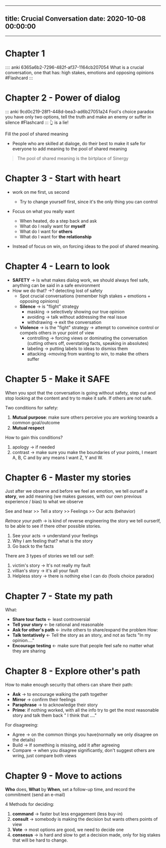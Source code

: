 
---
title: Crucial Conversation
date: 2020-10-08 00:00:00
---
---
# Chapter 1

:::: anki 6365a6b2-7296-482f-af37-1164cb207054
What is a crucial conversation, one that has: high stakes, emotions and opposing opinions #Flashcard
:::

# Chapter 2 - Power of dialog

::: anki 9cd0c219-28f1-448d-bea3-ad6b27051a24
Fool's choice paradox you have only two options, tell the truth and make an enemy or suffer in silence #Flashcard
:::
👆 is a lie!


Fill the pool of shared meaning
- People who are skilled at dialoge, do their best to make it safe for everyone to add meaning to the pool of shared meaning

> The pool of shared meaning is the birtplace of Sinergy

# Chapter 3 - Start with heart
- work on me first, us second 
	- Try to change yourself first, since it's the only thing you can control

- Focus on what you really want
	- When heated, do a step back and ask
	- What do I really want for **myself**
	- What do I want for **others**
	- What do I want for **the relationship**
- Instead of focus on win, on forcing ideas to the pool of shared meaning.

# Chapter 4 - Learn to look

- **SAFETY** -> Is what makes dialog work, we should always feel safe, anything can be said in a safe environment
- How we do that? ->? detecting lost of safety
	- Spot crucial conversations (remember high stakes + emotions + opposing opinions)
	- **Silence** -> is "flight" strategy
		- masking -> selectively showing our true opinion
		- avoiding -> talk without addressing the real issue
		- withdrawing -> exit the conversation
	- **Violence** -> is the "fight" strategy ->  attempt to conveince control or compels others in your point of view
		- controlling -> forcing views or dominating the conversation (cutting others off, overstating facts, speaking in absolutes)
		- labeling -> putting labels to ideas to dismiss them
		- attacking ->moving from wanting to win, to make the others suffer


# Chapter 5 - Make it SAFE
When you spot that the conversation is going without safety, step out and stop looking at the content and try to make it safe. If others are not safe.

Two conditions for safety:
1. **Mutual purpose**: make sure others perceive you are working towards a common goal/outcome
2. **Mutual respect**

How to gain this conditions?
1. apology -> if needed
2. contrast -> make sure you make the boundaries of your points, I meant A, B, C and by any means I want Z, Y and W.

# Chapter 6 - Master my stories

Just after we observe and before we feel an emotion, we tell ourself a **story**, we add meaning (we makes guesses, with our own previous experience / bias) to what we observe

See and hear >> Tell a story >> Feelings >> Our acts (behavior)

*Retrace your path* -> is kind of reverse engineering the story we tell ourserlf, to be able to see if there other possible stories.

1. See your acts -> understand your feelings
2. Why I am feeling that? what is the story
3. Go back to the facts

There are 3 types of stories we tell our self:
1. victim's story -> It's not really my fault
2. villian's story -> it's all your fault
3. Helpless story -> there is nothing else I can do (fools choice paradox)


# Chapter 7 - State my path

What:
- **Share tour facts** <- least controversial
- **Tell your story** <- be rational and reasonable
- **Ask for other's path** <- invite others to share/expand the problem
How:
- **Talk tentatively** <- Tell the story as an story, and not as facts "In my opinion...."
- **Encourage testing** <- make sure that people feel safe no matter what they are sharing

# Chapter 8 - Explore other's path 

How to make enough security that others can share their path:
- **Ask** -> to encourage walking the path together
- **Mirror** -> confirm their feelings
- **Paraphrase** -> to acknowledge their story
- **Prime**: if nothing worked, with all the info try to get the most reasonable story and talk them back " I think that ...."

For disagreeing:
- Agree -> on the common things you have(normally we only disagree on the details)
- Build -> If something is missing, add it after agreeing
- Compare -> when you disagree significantly, don't suggest others are wring, just compare both views

# Chapter 9 - Move to actions

**Who** does, **What** by **When**, set a follow-up time, and record the commitment (send an e-mail)

4 Methods for deciding:
1. **command** -> faster but less engagement (less buy-in)
2. **consult** -> somebody is making the decision but wants others points of view
3. **Vote** -> most options are good, we need to decide one
4. **consesus** -> is hard and slow to get a decision made, only for big stakes that will be hard to change.

